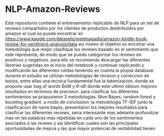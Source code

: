# NLP-Amazon-Reviews
Este repositorio contiene el entrenamiento replicable de NLP para un set de reviews compartidos por los cleintes de productos desitribuidos por amazon el cual se puede encontrar en https://www.kaggle.com/datasets/meetnagadia/amazon-kindle-book-review-for-sentiment-analysis/data
asi mismo el objetivo es encotrar una metodologia que mejor clasifique los reviews basado en el sentimiento que este representa, de modo que se pueda categorizar los reviews en positivos y negativos.
para ello se recomienda descargar las diferentes librerias sugeridas en el inicio del notebook y continuar replicando y modificando las diferentes celdas teniendo en cuenta la propia database.
durante el estudio se utilizan metodologias de revision y correccion de textos, entre ellas una tecnica fundamental fue la tokenizacion, donde se propone usar bag of words BoW y tf-idf donde este ultimo obtuvo mejores resultados en terminos de precision.
para clasificar los diferentes sentimientos se propusieron 3 metodologias. Nive Bayes, random forest y boosting gradient.
a modo de conclusion: la metodologia TF-IDF junto la clasificacion de naive bayes, presentaron los mejores resultados para clasificar las diferentes reviews, seria interesante mas adelante profundizar mas en las palabras mas repetidas en cada uno de los sentimientos asociados a las revews y asi identificar cuales son las principales oportunidades de mejora y las que mayor potencial de rentabilidad tienen
